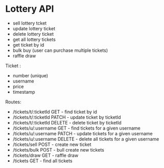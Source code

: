 <!-- @format -->

# Lottery API

- sell lottery tcket
- update lottery ticket
- delete lottery ticket
- get all lottery tickets
- get ticket by id
- bulk buy (user can purchase multiple tickets)
- raffle draw

Ticket :

- number (unique)
- username
- price
- timestamp

Routes:

- /tickets/t/:ticketId GET - find ticket by id
- /tickets/t/:ticketId PATCH - update ticket by ticketId
- /tickets/t/:ticketId DELETE - delete ticket by ticketId
- /tickets/u/:username GET - find tickets for a given username
- /tickets/u/:username PATCH - update tickets for a given username
- /tickets/u/:username DELETE - delete all tickets for a given username
- /tickets/sell POST - create new ticket
- /tickets/bulk POST - bull create new tickets
- /tickets/draw GET - raffle draw
- /tickets GET - find all tickets
